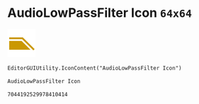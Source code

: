 # AudioLowPassFilter Icon `64x64`
<img src="/img/AudioLowPassFilter%20Icon.png" width=64 height=64>

``` CSharp
EditorGUIUtility.IconContent("AudioLowPassFilter Icon")
```
```
AudioLowPassFilter Icon
```
```
7044192529978410414
```
